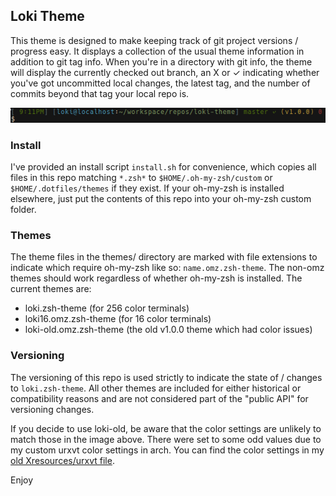 ## Loki Theme ##

This theme is designed to make keeping track of git project versions / progress easy. It displays a collection of the usual theme information in addition to git tag info. When you're in a directory with git info, the theme will display the currently checked out branch, an X or ✓ indicating whether you've got uncommitted local changes, the latest tag, and the number of commits beyond that tag your local repo is.

![alt text](scap.png "loki-theme in urvxt, captured with scrot")

### Install ###

I've provided an install script `install.sh` for convenience, which copies all files in this repo matching `*.zsh*` to `$HOME/.oh-my-zsh/custom` or `$HOME/.dotfiles/themes` if they exist.
If your oh-my-zsh is installed elsewhere, just put the contents of this repo into your oh-my-zsh custom folder.

### Themes ###

The theme files in the themes/ directory are marked with file extensions to indicate which require oh-my-zsh like so: `name.omz.zsh-theme`. The non-omz themes should work regardless of whether oh-my-zsh is installed.
The current themes are:
+ loki.zsh-theme  (for 256 color terminals)
+ loki16.omz.zsh-theme (for 16 color terminals)
+ loki-old.omz.zsh-theme (the old v1.0.0 theme which had color issues)

### Versioning ###

The versioning of this repo is used strictly to indicate the state of / changes to `loki.zsh-theme`. All other themes are included for either historical or compatibility reasons and are not considered part of the "public API" for versioning changes.

If you decide to use loki-old, be aware that the color settings are unlikely to match those in the image above. There were set to some odd values due to my custom urxvt color settings in arch. You can find the color settings in my [old Xresources/urxvt file](https://github.com/subtlepseudonym/dotfiles/blob/53e0ac6d91b79e5987ff44be3de575013b9c2ae8/Xresources/Xresources.d/urxvt).

Enjoy
